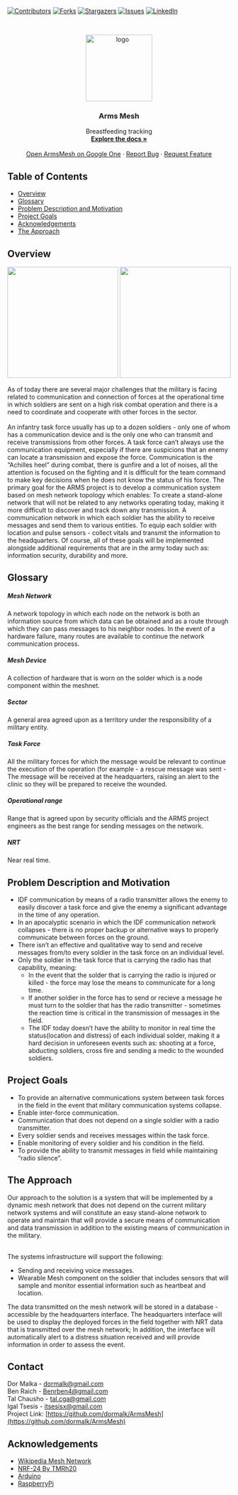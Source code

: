 <!--
*** Thanks for checking out this README Template. If you have a suggestion that would
*** make this better, please fork the repo and create a pull request or simply open
*** an issue with the tag "enhancement".
*** Thanks again! Now go create something AMAZING! :D
***
***
***
*** To avoid retyping too much info. Do a search and replace for the following:
*** github_username, repo, twitter_handle, email
-->





<!-- PROJECT SHIELDS -->
<!--
*** I'm using markdown "reference style" links for readability.
*** Reference links are enclosed in brackets [ ] instead of parentheses ( ).
*** See the bottom of this document for the declaration of the reference variables
*** for contributors-url, forks-url, etc. This is an optional, concise syntax you may use.
*** https://www.markdownguide.org/basic-syntax/#reference-style-links
-->
[![Contributors][contributors-shield]][contributors-url]
[![Forks][forks-shield]][forks-url]
[![Stargazers][stars-shield]][stars-url]
[![Issues][issues-shield]][issues-url]
[![LinkedIn][linkedin-shield]][linkedin-url]
<!--[![MIT License][license-shield]][license-url]-->



<!-- PROJECT LOGO -->
<br />
<p align="center">
  <a href="https://github.com/dormalk/ArmsMesh">
    <img src="https://i.imgur.com/UdbswpM.png" alt="logo" height="150"/>
  </a>
  <h3 align="center">Arms Mesh</h3>

  <p align="center">
    Breastfeeding tracking 
    <br />
    <a href="https://github.com/dormalk/ArmsMesh"><strong>Explore the docs »</strong></a>
    <br />
    <br />
    <a href="https://drive.google.com/open?id=1gEH-2Ct-r3r2Eb7IMejEUaathYRAJ1e8" target="_blank">Open ArmsMesh on Google One</a>
    ·
    <a href="https://github.com/dormalk/ArmsMesh/issues">Report Bug</a>
    ·
    <a href="https://github.com/dormalk/ArmsMesh/issues">Request Feature</a>
  </p>
</p>



<!-- TABLE OF CONTENTS -->
## Table of Contents

* [Overview](#overview)
* [Glossary](#glossary)
* [Problem Description and Motivation](#problem-description-and-motivation)
* [Project Goals](#project-goals)
* [Acknowledgements](#acknowledgements)
* [The Approach](#the-approach)
<!--* [Contributing](#contributing)
* [Roadmap](#roadmap)
* [License](#license)-->



<!-- ABOUT THE PROJECT -->
## Overview
<img src="https://i.imgur.com/fN4qlyf.png" height="250"> <img src="https://i.imgur.com/RaMElMP.png" height="250">


As of today there are several major challenges that the military is facing related to communication and connection of forces at the operational time in which soldiers are sent on a high risk combat operation and there is a need to coordinate and cooperate with other forces in the sector. <br/><br/>
An infantry task force usually has up to a dozen soldiers - only one of whom has a communication device and is the only one who can transmit and receive transmissions from other forces.
A task force can’t always use the communication equipment, especially if there are suspicions that an enemy can locate a transmission and expose the force.
Communication is the “Achilles heel” during combat, there is gunfire and a lot of noises, all the attention is focused on the fighting and it is difficult for the team command to make key decisions when he does not know the status of his force. 
The primary goal for the ARMS project is to develop a communication system based on mesh network topology which enables:
To create a stand-alone network that will not be related to any networks operating today, making it more difficult to discover and track down any transmission.
A communication network in which each soldier has the ability to receive messages and send them to various entities.
To equip each soldier with location and pulse sensors - collect vitals and transmit the information to the headquarters.
Of course, all of these goals will be implemented alongside additional requirements that are in the army today such as: information security, durability and more.

## Glossary

##### Mesh Network
A network topology in which each node on the network is both an information source from which data can be obtained and as a route through which they can pass messages to his neighbor nodes.  In the event of a hardware failure, many routes are available to continue the network communication process.
##### Mesh Device
A collection of hardware that is worn on the solder which is a node component within the meshnet.
##### Sector 
A general area agreed upon as a territory under the responsibility of a military entity.<br/>
##### Task Force
All the military forces for which the message would be relevant to continue the execution of the operation (for example - a rescue message was sent - The message will be received at the headquarters, raising an alert to the clinic so they will be prepared to receive the wounded.
##### Operational range 
Range that is agreed upon by security officials and the ARMS project engineers as the best range for sending messages on the network.
##### NRT
Near real time.


<!-- GETTING STARTED -->
## Problem Description and Motivation

* IDF communication by means of a radio transmitter allows the enemy to easily discover a task force and give the enemy a significant advantage in the time of any operation.
* In an apocalyptic scenario in which the IDF communication network collapses - there is no proper backup or alternative ways to properly communicate between forces on the ground.
* There isn’t an effective and qualitative way to send and receive messages from/to every soldier in the task force on an individual level. 
* Only the soldier in the task force that is carrying the radio has that capability, meaning:
  * In the event that the solder that is carrying the radio is injured or killed - the force may lose the means to communicate for a long time.
  * If another soldier in the force has to send or recieve a message he must turn to the soldier that has the radio transmitter - sometimes the reaction time is critical in the transmission of messages in the field.
  * The IDF today doesn’t have the ability to monitor in real time the status(location and distress) of each individual solder, making  it a hard decision in unforeseen events such as: shooting at a force, abducting soldiers, cross fire and sending a medic to the wounded soldiers.

## Project Goals
  * To provide an alternative communications system between task forces in the field in the event that military communication systems collapse.
  * Enable inter-force communication.
  * Communication that does not depend on a single soldier with a radio transmitter.
  * Every soldier sends and receives messages within the task force.
  * Enable monitoring of every soldier and his condition in the field.
  * To provide the ability to transmit messages in field while maintaining “radio silence”. 

## The Approach
 
Our approach to the solution is a system that will be implemented by a dynamic mesh network that does not depend on the current military network systems and will constitute an easy stand-alone network to operate and maintain that will provide a secure means of communication and data transmission in addition to the existing means of communication in the military. <br/><br/>

The systems infrastructure will support the following:
* Sending and receiving voice messages.
* Wearable Mesh component on the soldier that includes sensors that will sample and monitor essential information such as heartbeat and location.<br/>

The data transmitted on the mesh network will be stored in a database - accessible by the headquarters interface.
The headquarters interface will be used to display the deployed forces in the field together with NRT data that is transmitted over the mesh network; In addition, the interface will automatically alert to a distress situation received and will provide information in order to assess the event.

<!-- CONTACT -->
## Contact

Dor Malka - [dormalk@gmail.com](mailto:dormalk@gmail.com) <br/>
Ben Raich - [Benrben4@gmail.com](mailto:Benrben4@gmail.com) <br/>
Tal Chausho - [tal.cga@gmail.com](mailto:tal.cga@gmail.com) <br/>
Igal Tsesis - [itsesisx@gmail.com](mailto:itsesisx@gmail.com) <br/>
Project Link: [https://github.com/dormalk/ArmsMesh](https://github.com/dormalk/ArmsMesh)



<!-- ACKNOWLEDGEMENTS -->
## Acknowledgements

  * [Wikipedia Mesh Network](https://en.wikipedia.org/wiki/Mesh_networking)
  * [NRF-24 By TMRh20](https://www.arduinolibraries.info/libraries/rf24)
  * [Arduino](https://www.arduino.cc/)
  * [RaspberryPi](https://www.raspberrypi.org/)





<!-- MARKDOWN LINKS & IMAGES -->
<!-- https://www.markdownguide.org/basic-syntax/#reference-style-links -->
[contributors-shield]: https://img.shields.io/github/contributors/dormalk/ArmsMesh.svg?style=flat-square
[contributors-url]: https://github.com/dormalk/ArmsMesh/graphs/contributors
[forks-shield]: https://img.shields.io/github/forks/dormalk/ArmsMesh.svg?style=flat-square
[forks-url]: https://github.com/dormalk/ArmsMesh/network/members
[stars-shield]: https://img.shields.io/github/stars/dormalk/ArmsMesh.svg?style=flat-square
[stars-url]: https://github.com/dormalk/ArmsMesh/stargazers
[issues-shield]: https://img.shields.io/github/issues/dormalk/ArmsMesh.svg?style=flat-square
[issues-url]: https://github.com/dormalk/ArmsMesh/issues
[license-shield]: https://img.shields.io/github/license/dormalk/ArmsMesh.svg?style=flat-square
[license-url]: https://github.com/dormalk/ArmsMesh/blob/master/LICENSE.txt
[linkedin-shield]: https://img.shields.io/badge/-LinkedIn-black.svg?style=flat-square&logo=linkedin&colorB=555
[linkedin-url]: https://www.linkedin.com/in/dor-malka-444b94116/
[product-screenshot1]: https://i.imgur.com/fN4qlyf.png

